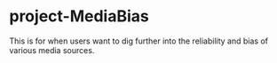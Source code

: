 # project-MediaBias
This is for when users want to dig further into the reliability and bias of various media sources.
